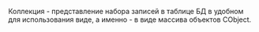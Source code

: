 

Коллекция - представление набора записей в таблице БД
в удобном для использования виде, а именно - в виде массива
объектов CObject.
